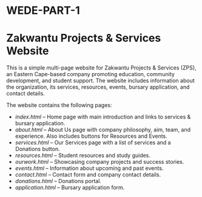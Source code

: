 # WEDE-PART-1
# Zakwantu Projects & Services Website

This is a simple multi-page website for Zakwantu Projects & Services (ZPS), an Eastern Cape-based company promoting education, community development, and student support. The website includes information about the organization, its services, resources, events, bursary application, and contact details.

The website contains the following pages:

- *index.html* – Home page with main introduction and links to services & bursary application.
- *about.html* – About Us page with company philosophy, aim, team, and experience. Also includes buttons for Resources and Events.
- *services.html* – Our Services page with a list of services and a Donations button.
- *resources.html* – Student resources and study guides.
- *ourwork.html* – Showcasing company projects and success stories.
- *events.html* – Information about upcoming and past events.
- *contact.html* – Contact form and company contact details.
- *donations.html* – Donations portal.
- *application.html* – Bursary application form.

